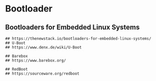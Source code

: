 Bootloader
==========

## Bootloaders for Embedded Linux Systems

```
## https://thenewstack.io/bootloaders-for-embedded-linux-systems/
## U-Boot
## https://www.denx.de/wiki/U-Boot

## Barebox
## https://www.barebox.org/

## RedBoot
## https://sourceware.org/redboot
```
